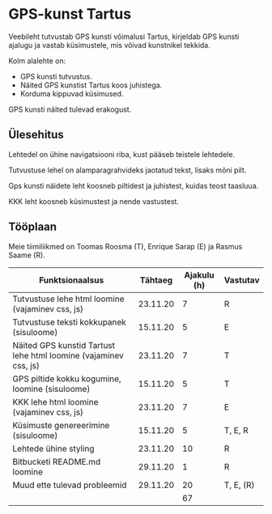 # GPS-kunst Tartus #

Veebileht tutvustab GPS kunsti võimalusi Tartus, kirjeldab GPS kunsti ajalugu ja vastab küsimustele, mis võivad kunstnikel tekkida. 

Kolm alalehte on:
* GPS kunsti tutvustus.
* Näited GPS kunstist Tartus koos juhistega.
* Korduma kippuvad küsimused. 

GPS kunsti näited tulevad erakogust. 

## Ülesehitus ##

Lehtedel on ühine navigatsiooni riba, kust pääseb teistele lehtedele. 

Tutvustuse lehel on alamparagrahvideks jaotatud tekst, lisaks mõni pilt. 

Gps kunsti näidete leht koosneb piltidest ja juhistest, kuidas teost taasluua.

KKK leht koosneb küsimustest ja nende vastustest.


## Tööplaan ##

Meie tiimiliikmed on Toomas Roosma (T), Enrique Sarap (E) ja Rasmus Saame (R).

| Funktsionaalsus | Tähtaeg | Ajakulu (h) | Vastutav |
|-|-|-|-|
| Tutvustuse lehe html loomine (vajaminev css, js) | 23.11.20 | 7 | R |
| Tutvustuse teksti kokkupanek (sisuloome) | 15.11.20 | 5 | E |
| Näited GPS kunstid Tartust lehe html loomine (vajaminev css, js) | 23.11.20 | 7 | T |
| GPS piltide kokku kogumine, loomine (sisuloome) | 15.11.20 | 5 | T |
| KKK lehe html loomine (vajaminev css, js) | 23.11.20 | 7 | E |
| Küsimuste genereerimine (sisuloome) | 15.11.20 | 5 | T, E, R |
| Lehtede ühine styling | 23.11.20 | 10 | R |
| Bitbucketi README.md loomine | 29.11.20 | 1 | R |
| Muud ette tulevad probleemid | 29.11.20 | 20 | T, E, (R) |
|  |  | 67 |  |